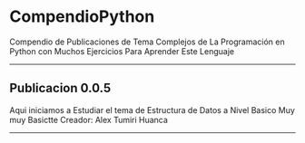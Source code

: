 # CompendioPython
Compendio de Publicaciones de Tema Complejos de La Programación en Python con Muchos Ejercicios Para Aprender Este Lenguaje
**********************************************************************************************************************************
Publicacion 0.0.5
--------------------------------------------------------------------------------------------------------------------------------
Aqui iniciamos a Estudiar el tema de Estructura de Datos a Nivel Basico Muy muy Basictte
Creador: Alex Tumiri Huanca
**********************************************************************************************************************************
